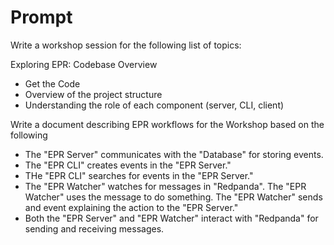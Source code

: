 # Prompt

Write a workshop session for the following list of topics:

Exploring EPR: Codebase Overview

- Get the Code
- Overview of the project structure
- Understanding the role of each component (server, CLI, client)

Write a document describing EPR workflows for the Workshop based on the
following

- The "EPR Server" communicates with the "Database" for storing events.
- The "EPR CLI" creates events in the "EPR Server."
- THe "EPR CLI" searches for events in the "EPR Server."
- The "EPR Watcher" watches for messages in "Redpanda". The "EPR Watcher" uses
  the message to do something. The "EPR Watcher" sends and event explaining the
  action to the "EPR Server."
- Both the "EPR Server" and "EPR Watcher" interact with "Redpanda" for sending
  and receiving messages.
